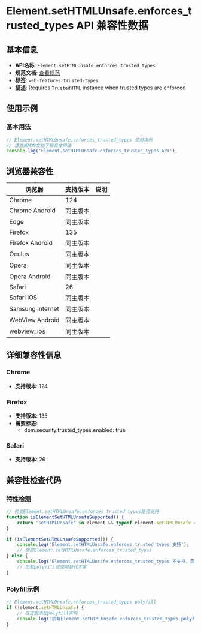 # Element.setHTMLUnsafe.enforces_trusted_types API 兼容性数据

## 基本信息

- **API名称**: `Element.setHTMLUnsafe.enforces_trusted_types`
- **规范文档**: [查看规范](https://w3c.github.io/trusted-types/dist/spec/#dom-xss-injection-sinks)
- **标签**: `web-features:trusted-types`
- **描述**: Requires `TrustedHTML` instance when trusted types are enforced

## 使用示例

### 基本用法

```javascript
// Element.setHTMLUnsafe.enforces_trusted_types 使用示例
// 请查阅MDN文档了解具体用法
console.log('Element.setHTMLUnsafe.enforces_trusted_types API');
```

## 浏览器兼容性

| 浏览器 | 支持版本 | 说明 |
|--------|----------|------|
| Chrome | 124 |  |
| Chrome Android | 同主版本 |  |
| Edge | 同主版本 |  |
| Firefox | 135 |  |
| Firefox Android | 同主版本 |  |
| Oculus | 同主版本 |  |
| Opera | 同主版本 |  |
| Opera Android | 同主版本 |  |
| Safari | 26 |  |
| Safari iOS | 同主版本 |  |
| Samsung Internet | 同主版本 |  |
| WebView Android | 同主版本 |  |
| webview_ios | 同主版本 |  |

## 详细兼容性信息

### Chrome

- **支持版本**: 124

### Firefox

- **支持版本**: 135
- **需要标志**: 
  - dom.security.trusted_types.enabled: true

### Safari

- **支持版本**: 26

## 兼容性检查代码

### 特性检测

```javascript
// 检查Element.setHTMLUnsafe.enforces_trusted_types是否支持
function isElementSetHTMLUnsafeSupported() {
    return 'setHTMLUnsafe' in element && typeof element.setHTMLUnsafe === 'function';
}

if (isElementSetHTMLUnsafeSupported()) {
    console.log('Element.setHTMLUnsafe.enforces_trusted_types 支持');
    // 使用Element.setHTMLUnsafe.enforces_trusted_types
} else {
    console.log('Element.setHTMLUnsafe.enforces_trusted_types 不支持，需要polyfill');
    // 加载polyfill或使用替代方案
}
```

### Polyfill示例

```javascript
// Element.setHTMLUnsafe.enforces_trusted_types polyfill
if (!element.setHTMLUnsafe) {
    // 在这里添加polyfill实现
    console.log('加载Element.setHTMLUnsafe.enforces_trusted_types polyfill');
}
```

